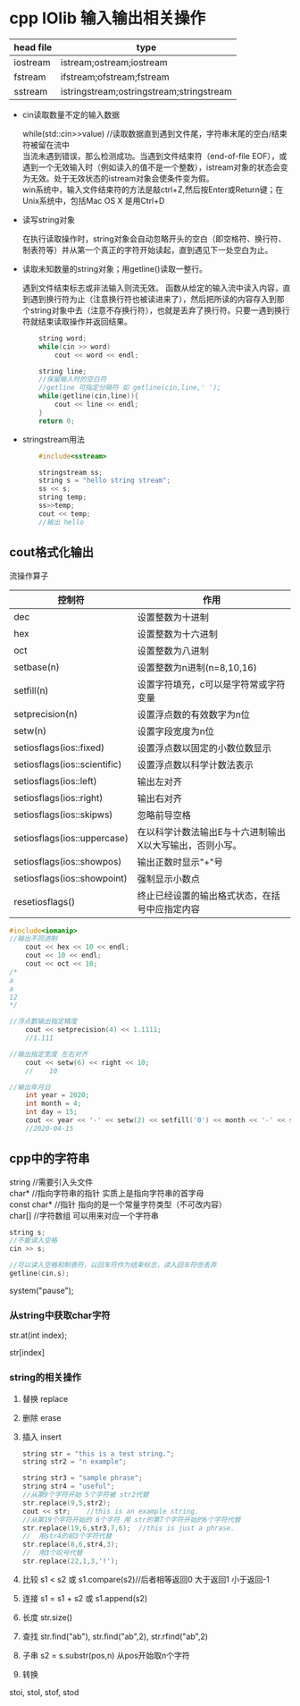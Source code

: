 # cpp IOlib 输入输出相关操作

|head file|type|
|---------|----|
|iostream|istream;ostream;iostream|
|fstream|ifstream;ofstream;fstream|
|sstream|istringstream;ostringstream;stringstream|

- cin读取数量不定的输入数据

    while(std::cin>>value) //读取数据直到遇到文件尾，字符串末尾的空白/结束符被留在流中  
    当流未遇到错误，那么检测成功。当遇到文件结束符（end-of-file EOF），或遇到一个无效输入时（例如读入的值不是一个整数），istream对象的状态会变为无效。处于无效状态的istream对象会使条件变为假。  
    win系统中，输入文件结束符的方法是敲ctrl+Z,然后按Enter或Return键；在Unix系统中，包括Mac OS X 是用Ctrl+D  

- 读写string对象

    在执行读取操作时，string对象会自动忽略开头的空白（即空格符、换行符、制表符等）并从第一个真正的字符开始读起，直到遇见下一处空白为止。

- 读取未知数量的string对象；用getline()读取一整行。

    遇到文件结束标志或非法输入则流无效。
    函数从给定的输入流中读入内容，直到遇到换行符为止（注意换行符也被读进来了），然后把所读的内容存入到那个string对象中去（注意不存换行符），也就是丢弃了换行符。只要一遇到换行符就结束读取操作并返回结果。  

    ```cpp
        string word;
        while(cin >> word)
            cout << word << endl;

        string line;
        //保留输入时的空白符
        //getline 可指定分隔符 如 getline(cin,line,' ');
        while(getline(cin,line)){
            cout << line << endl;
        }
        return 0;
    ```

- stringstream用法

    ```cpp
        #include<sstream>

        stringstream ss;
        string s = "hello string stream";
        ss << s;
        string temp;
        ss>>temp;
        cout << temp;
        //输出 hello
    ```

## cout格式化输出

流操作算子

|控制符|作用|
|-----|----|
 dec | 设置整数为十进制
 hex| 设置整数为十六进制
 oct| 设置整数为八进制
 setbase(n)| 设置整数为n进制(n=8,10,16)
 setfill(n)| 设置字符填充，c可以是字符常或字符变量
 setprecision(n)| 设置浮点数的有效数字为n位
 setw(n)| 设置字段宽度为n位
 setiosflags(ios::fixed)| 设置浮点数以固定的小数位数显示
 setiosflags(ios::scientific)  | 设置浮点数以科学计数法表示
 setiosflags(ios::left)| 输出左对齐
 setiosflags(ios::right)| 输出右对齐
 setiosflags(ios::skipws)| 忽略前导空格
 setiosflags(ios::uppercase)| 在以科学计数法输出E与十六进制输出X以大写输出，否则小写。
 setiosflags(ios::showpos)| 输出正数时显示"+"号
 setiosflags(ios::showpoint)| 强制显示小数点
 resetiosflags() |终止已经设置的输出格式状态，在括号中应指定内容

```cpp
#include<iomanip>
//输出不同进制
    cout << hex << 10 << endl;
    cout << 10 << endl;
    cout << oct << 10;
/*
a
a
12
*/

//浮点数输出指定精度
    cout << setprecision(4) << 1.1111;
    //1.111

//输出指定宽度 左右对齐
    cout << setw(6) << right << 10;
    //    10

//输出年月日
    int year = 2020;
    int month = 4;
    int day = 15;
    cout << year << '-' << setw(2) << setfill('0') << month << '-' << std::setw(2)<< std::setfill('0') << day;
    //2020-04-15

```

## cpp中的字符串

string  //需要引入头文件  
char*   //指向字符串的指针 实质上是指向字符串的首字母  
const char* //指针 指向的是一个常量字符类型（不可改内容）  
char[]  //字符数组 可以用来对应一个字符串  

```cpp
string s;
//不能读入空格
cin >> s;

//可以读入空格和制表符，以回车符作为结束标志，读入回车符但丢弃
getline(cin,s);
```

system("pause");

### 从string中获取char字符

str.at(int index);

str[index]

### string的相关操作

1. 替换 replace

2. 删除 erase

3. 插入 insert

    ```cpp
    string str = "this is a test string.";
    string str2 = "n example";

    string str3 = "sample phrase";
    string str4 = "useful";
    //从第9个字符开始 5个字符被 str2代替
    str.replace(9,5,str2);
    cout << str;    //this is an example string.
    //从第19个字符开始的 6个字符 用 str的第7个字符开始的6个字符代替
    str.replace(19,6,str3,7,6);  //this is just a phrase.
    //  用str4的前3个字符代替
    str.replace(8,6,str4,3);
    //  用3个叹号代替
    str.replace(22,1,3,'!');
    ```

4. 比较 s1 < s2  或 s1.compare(s2)//后者相等返回0 大于返回1 小于返回-1

5. 连接 s1 = s1 + s2  或 s1.append(s2)

6. 长度 str.size()

7. 查找 str.find("ab"), str.find("ab",2), str.rfind("ab",2)

8. 子串 s2 = s.substr(pos,n) 从pos开始取n个字符

9. 转换

stoi, stol, stof, stod

